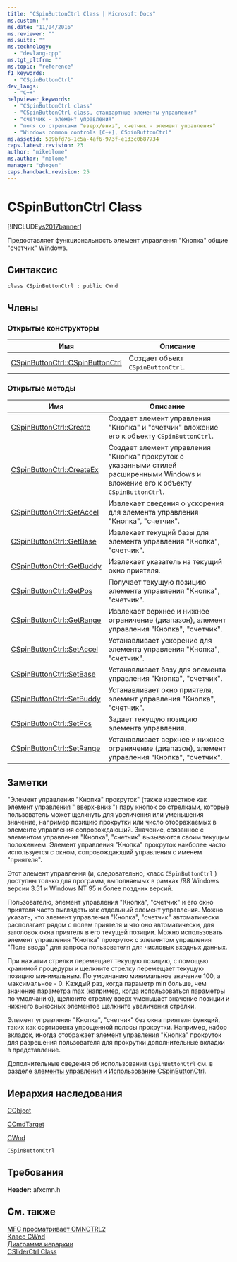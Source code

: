 ```yaml
---
title: "CSpinButtonCtrl Class | Microsoft Docs"
ms.custom: ""
ms.date: "11/04/2016"
ms.reviewer: ""
ms.suite: ""
ms.technology: 
  - "devlang-cpp"
ms.tgt_pltfrm: ""
ms.topic: "reference"
f1_keywords: 
  - "CSpinButtonCtrl"
dev_langs: 
  - "C++"
helpviewer_keywords: 
  - "CSpinButtonCtrl class"
  - "CSpinButtonCtrl class, стандартные элементы управления"
  - "счетчик - элемент управления"
  - "поля со стрелками "вверх/вниз", счетчик - элемент управления"
  - "Windows common controls [C++], CSpinButtonCtrl"
ms.assetid: 509bfd76-1c5a-4af6-973f-e133c0b87734
caps.latest.revision: 23
author: "mikeblome"
ms.author: "mblome"
manager: "ghogen"
caps.handback.revision: 25
---
```

# CSpinButtonCtrl Class
[!INCLUDE[vs2017banner](../../assembler/inline/includes/vs2017banner.md)]

Предоставляет функциональность элемент управления "Кнопка" общие "счетчик" Windows.  
  
## Синтаксис  
  
```  
class CSpinButtonCtrl : public CWnd  
```  
  
## Члены  
  
### Открытые конструкторы  
  
|Имя|Описание|  
|---------|--------------|  
|[CSpinButtonCtrl::CSpinButtonCtrl](../Topic/CSpinButtonCtrl::CSpinButtonCtrl.md)|Создает объект `CSpinButtonCtrl`.|  
  
### Открытые методы  
  
|Имя|Описание|  
|---------|--------------|  
|[CSpinButtonCtrl::Create](../Topic/CSpinButtonCtrl::Create.md)|Создает элемент управления "Кнопка" и "счетчик" вложение его к объекту `CSpinButtonCtrl`.|  
|[CSpinButtonCtrl::CreateEx](../Topic/CSpinButtonCtrl::CreateEx.md)|Создает элемент управления "Кнопка" прокруток с указанными стилей расширенными Windows и вложение его к объекту `CSpinButtonCtrl`.|  
|[CSpinButtonCtrl::GetAccel](../Topic/CSpinButtonCtrl::GetAccel.md)|Извлекает сведения о ускорения для элемента управления "Кнопка", "счетчик".|  
|[CSpinButtonCtrl::GetBase](../Topic/CSpinButtonCtrl::GetBase.md)|Извлекает текущий базы для элемента управления "Кнопка", "счетчик".|  
|[CSpinButtonCtrl::GetBuddy](../Topic/CSpinButtonCtrl::GetBuddy.md)|Извлекает указатель на текущий окно приятеля.|  
|[CSpinButtonCtrl::GetPos](../Topic/CSpinButtonCtrl::GetPos.md)|Получает текущую позицию элемента управления "Кнопка", "счетчик".|  
|[CSpinButtonCtrl::GetRange](../Topic/CSpinButtonCtrl::GetRange.md)|Извлекает верхнее и нижнее ограничение \(диапазон\), элемент управления "Кнопка", "счетчик".|  
|[CSpinButtonCtrl::SetAccel](../Topic/CSpinButtonCtrl::SetAccel.md)|Устанавливает ускорение для элемента управления "Кнопка", "счетчик".|  
|[CSpinButtonCtrl::SetBase](../Topic/CSpinButtonCtrl::SetBase.md)|Устанавливает базу для элемента управления "Кнопка", "счетчик".|  
|[CSpinButtonCtrl::SetBuddy](../Topic/CSpinButtonCtrl::SetBuddy.md)|Устанавливает окно приятеля, элемент управления "Кнопка", "счетчик".|  
|[CSpinButtonCtrl::SetPos](../Topic/CSpinButtonCtrl::SetPos.md)|Задает текущую позицию элемента управления.|  
|[CSpinButtonCtrl::SetRange](../Topic/CSpinButtonCtrl::SetRange.md)|Устанавливает верхнее и нижнее ограничение \(диапазон\), элемент управления "Кнопка", "счетчик".|  
  
## Заметки  
 "Элемент управления "Кнопка" прокруток" \(также известное как элемент управления " вверх\-вниз "\) пару кнопок со стрелками, которые пользователь может щелкнуть для увеличения или уменьшения значение, например позицию прокрутки или число отображаемых в элементе управления сопровождающий.  Значение, связанное с элементом управления "Кнопка", "счетчик" вызываются своим текущим положением.  Элемент управления "Кнопка" прокруток наиболее часто используется с окном, сопровождающий управления с именем "приятеля".  
  
 Этот элемент управления \(и, следовательно, класс `CSpinButtonCtrl` \) доступны только для программ, выполняемых в рамках \/98 Windows версии 3.51 и Windows NT 95 и более поздних версий.  
  
 Пользователю, элемент управления "Кнопка", "счетчик" и его окно приятеля часто выглядеть как отдельный элемент управления.  Можно указать, что элемент управления "Кнопка", "счетчик" автоматически располагает рядом с полем приятеля и что оно автоматически, для заголовок окна приятеля в его текущей позиции.  Можно использовать элемент управления "Кнопка" прокруток с элементом управления "Поле ввода" для запроса пользователя для числовых входных данных.  
  
 При нажатии стрелки перемещает текущую позицию, с помощью хранимой процедуры и щелкните стрелку перемещает текущую позицию минимальным.  По умолчанию минимальное значение 100, а максимальное \- 0.  Каждый раз, когда параметр min больше, чем значение параметра max \(например, когда использоваться параметры по умолчанию\), щелкните стрелку вверх уменьшает значение позиции и нижнего выносных элементов щелкните увеличения стрелки.  
  
 Элемент управления "Кнопка", "счетчик" без окна приятеля функций, таких как сортировка упрощенной полосы прокрутки.  Например, набор вкладок, иногда отображает элемент управления "Кнопка" прокруток для разрешения пользователя для прокрутки дополнительные вкладки в представление.  
  
 Дополнительные сведения об использовании `CSpinButtonCtrl` см. в разделе [элементы управления](../../mfc/controls-mfc.md) и [Использование CSpinButtonCtrl](../../mfc/using-cspinbuttonctrl.md).  
  
## Иерархия наследования  
 [CObject](../Topic/CObject%20Class.md)  
  
 [CCmdTarget](../Topic/CCmdTarget%20Class.md)  
  
 [CWnd](../Topic/CWnd%20Class.md)  
  
 `CSpinButtonCtrl`  
  
## Требования  
 **Header:**  afxcmn.h  
  
## См. также  
 [MFC просматривает CMNCTRL2](../../top/visual-cpp-samples.md)   
 [Класс CWnd](../Topic/CWnd%20Class.md)   
 [Диаграмма иерархии](../../mfc/hierarchy-chart.md)   
 [CSliderCtrl Class](../../mfc/reference/csliderctrl-class.md)